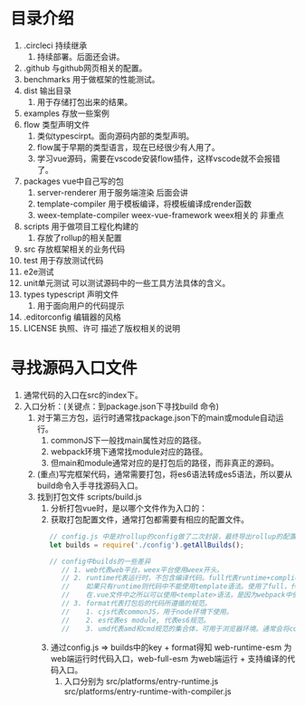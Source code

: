 # 目录介绍
1. .circleci 持续继承
   1. 持续部署。后面还会讲。
2. .github 与github网页相关的配置。
3. benchmarks 用于做框架的性能测试。
4. dist 输出目录
   1. 用于存储打包出来的结果。
5. examples 存放一些案例
6. flow 类型声明文件
   1. 类似typescirpt。面向源码内部的类型声明。
   2. flow属于早期的类型语言，现在已经很少有人用了。
   3. 学习vue源码，需要在vscode安装flow插件，这样vscode就不会报错了。
7. packages vue中自己写的包
   1. server-renderer 用于服务端渲染 后面会讲
   2. template-compiler 用于模板编译，将模板编译成render函数
   3. weex-template-compiler weex-vue-framework weex相关的 非重点
8. scripts 用于做项目工程化构建的
   1. 存放了rollup的相关配置
9. src 存放框架相关的业务代码
10. test 用于存放测试代码
   1. e2e测试
   2. unit单元测试 可以测试源码中的一些工具方法具体的含义。
11. types typescript 声明文件
    1. 用于面向用户的代码提示
12. .editorconfig 编辑器的风格
13. LICENSE 执照、许可 描述了版权相关的说明

# 寻找源码入口文件
1. 通常代码的入口在src的index下。
2. 入口分析：(关键点：到package.json下寻找build 命令)
   1. 对于第三方包，运行时通常找package.json下的main或module自动运行。
      1. commonJS下一般找main属性对应的路径。
      2. webpack环境下通常找module对应的路径。
      3. 但main和module通常对应的是打包后的路径，而非真正的源码。
   2. (重点)写完框架代码，通常需要打包，将es6语法转成es5语法，所以要从build命令入手寻找源码入口。
   3. 找到打包文件 scripts/build.js 
      1. 分析打包vue时，是以哪个文件作为入口的：
      2. 获取打包配置文件，通常打包都需要有相应的配置文件。
      ``` js
         // config.js 中是对rollup的config做了二次封装，最终导出rollup的配置
         let builds = require('./config').getAllBuilds();

         // config中builds的一些差异
            // 1. web代表web平台，weex平台使用weex开头。
            // 2. runtime代表运行时，不包含编译代码。full代表runtime+complier。
            //    如果只有runtime则代码中不能使用template语法。使用了full，代码的运行效率会降低，因为运行代码时包含了编译的逻辑。
            //    在.vue文件中之所以可以使用<template>语法，是因为webpack中使用了vue-loader对.vue文件进行了编译。
            // 3. format代表打包后的代码所遵循的规范。
            //    1. cjs代表commonJS，用于node环境下使用。
            //    2. es代表es module, 代表es6规范。
            //    3. umd代表amd和cmd规范的集合体，可用于浏览器环境。通常会将commonJS和es module的语法转成umd，这样可以用于任何环境。
      ```
      3. 通过config.js => builds中的key + format得知 web-runtime-esm 为web端运行时代码入口，web-full-esm 为web端运行 + 支持编译的代码入口。
         1. 入口分别为 src/platforms/entry-runtime.js src/platforms/entry-runtime-with-compiler.js